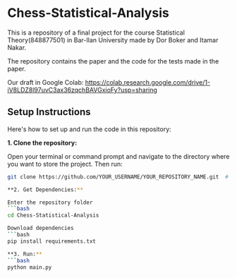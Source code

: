 # Chess-Statistical-Analysis
This is a repository of a final project for the course Statistical Theory(848877501) in Bar-Ilan University made by Dor Boker and Itamar Nakar.

The repository contains the paper and the code for the tests made in the paper. 

Our draft in Google Colab: https://colab.research.google.com/drive/1-iV8LDZ8l97uvC3ax36zqchBAVGxioFy?usp=sharing

## Setup Instructions

Here's how to set up and run the code in this repository:

**1. Clone the repository:**

Open your terminal or command prompt and navigate to the directory where you want to store the project.  Then run:

```bash
git clone https://github.com/YOUR_USERNAME/YOUR_REPOSITORY_NAME.git  # Replace with your actual repository UR

**2. Get Dependencies:**

Enter the repository folder
```bash
cd Chess-Statistical-Analysis

Download dependencies
```bash
pip install requirements.txt

**3. Run:**
```bash
python main.py